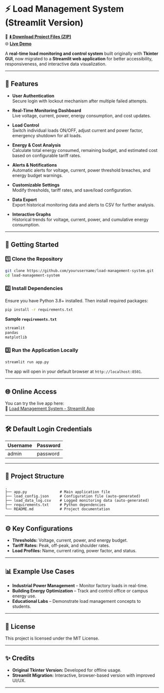 # ⚡ Load Management System (Streamlit Version)

🔗 **[⬇️ Download Project Files (ZIP)](https://loadmanagementsystem.streamlit.app/?download=true)**  
🌐 **[Live Demo](https://loadmanagementsystem.streamlit.app/)**

A **real-time load monitoring and control system** built originally with **Tkinter GUI**, now migrated to a **Streamlit web application** for better accessibility, responsiveness, and interactive data visualization.

---

## 📌 Features

- **User Authentication**  
  Secure login with lockout mechanism after multiple failed attempts.

- **Real-Time Monitoring Dashboard**  
  Live voltage, current, power, energy consumption, and cost updates.

- **Load Control**  
  Switch individual loads ON/OFF, adjust current and power factor, emergency shutdown for all loads.

- **Energy & Cost Analysis**  
  Calculate total energy consumed, remaining budget, and estimated cost based on configurable tariff rates.

- **Alerts & Notifications**  
  Automatic alerts for voltage, current, power threshold breaches, and energy budget warnings.

- **Customizable Settings**  
  Modify thresholds, tariff rates, and save/load configuration.

- **Data Export**  
  Export historical monitoring data and alerts to CSV for further analysis.

- **Interactive Graphs**  
  Historical trends for voltage, current, power, and cumulative energy consumption.

---

## 🚀 Getting Started

### 1️⃣ Clone the Repository
```bash
git clone https://github.com/yourusername/load-management-system.git
cd load-management-system
```

### 2️⃣ Install Dependencies
Ensure you have Python 3.8+ installed. Then install required packages:
```bash
pip install -r requirements.txt
```

**Sample `requirements.txt`**
```txt
streamlit
pandas
matplotlib
```

### 3️⃣ Run the Application Locally
```bash
streamlit run app.py
```
The app will open in your default browser at `http://localhost:8501`.

---

## 🌐 Online Access
You can try the live app here:  
🔗 [Load Management System - Streamlit App](https://loadmanagementsystem.streamlit.app/)

---

## 🛠 Default Login Credentials
| Username | Password  |
|----------|-----------|
| admin    | password  |

---

## 📂 Project Structure
```
.
├── app.py               # Main application file
├── load_config.json     # Configuration file (auto-generated)
├── load_data_log.csv    # Logged monitoring data (auto-generated)
├── requirements.txt     # Python dependencies
└── README.md            # Project documentation
```

---

## ⚙️ Key Configurations
- **Thresholds:** Voltage, current, power, and energy budget.
- **Tariff Rates:** Peak, off-peak, and shoulder rates.
- **Load Profiles:** Name, current rating, power factor, and status.

---

## 📊 Example Use Cases
- **Industrial Power Management** – Monitor factory loads in real-time.
- **Building Energy Optimization** – Track and control office or campus energy use.
- **Educational Labs** – Demonstrate load management concepts to students.

---

## 📝 License
This project is licensed under the MIT License.

---

## ✨ Credits
- **Original Tkinter Version:** Developed for offline usage.
- **Streamlit Migration:** Interactive, browser-based version with improved UI/UX.

---
